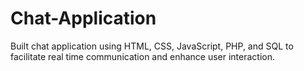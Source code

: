 # Chat-Application
 Built chat application using HTML, CSS, JavaScript, PHP, and SQL to facilitate real time communication and enhance user interaction.
